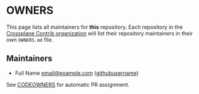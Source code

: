 # OWNERS

This page lists all maintainers for **this** repository. Each repository in the [Crossplane Contrib
organization](https://github.com/crossplane-contrib/) will list their repository maintainers in their own
`OWNERS.md` file.


## Maintainers

* Full Name <email@example.com> ([githubusername](https://github.com/githubusername))

See [CODEOWNERS](./CODEOWNERS) for automatic PR assignment.
